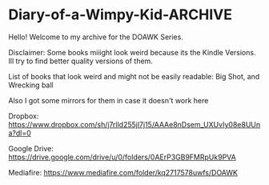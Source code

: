 # Diary-of-a-Wimpy-Kid-ARCHIVE
Hello! Welcome to my archive for the DOAWK Series. 

Disclaimer: Some books miiight look weird because its the Kindle Versions. Ill try to find better quality versions of them.

List of books that look weird and might not be easily readable: Big Shot, and Wrecking ball

Also I got some mirrors for them in case it doesn't work here

Dropbox: https://www.dropbox.com/sh/j7rlld255jl7j15/AAAe8nDsem_UXUvIy08e8UUna?dl=0

Google Drive: https://drive.google.com/drive/u/0/folders/0AErP3GB9FMRpUk9PVA

Mediafire: https://www.mediafire.com/folder/kq2717578uwfs/DOAWK

